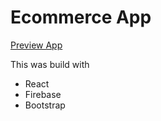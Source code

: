 <h1>Ecommerce App </h1>

<a  target="_blank" href="https://competent-agnesi-0e6d10.netlify.app">Preview App</a>

This was build with
<ul>
  <li>React</li>
    <li>Firebase</li>
    <li>Bootstrap</li>
 </ul>
